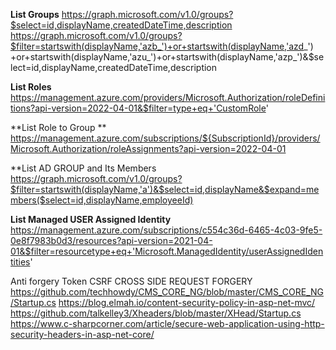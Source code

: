 **List Groups**
https://graph.microsoft.com/v1.0/groups?$select=id,displayName,createdDateTime,description
https://graph.microsoft.com/v1.0/groups?$filter=startswith(displayName,'azb_')+or+startswith(displayName,'azd_') +or+startswith(displayName,'azu_')+or+startswith(displayName,'azp_')&$select=id,displayName,createdDateTime,description

**List Roles**
https://management.azure.com/providers/Microsoft.Authorization/roleDefinitions?api-version=2022-04-01&$filter=type+eq+'CustomRole'


**List Role to Group **
https://management.azure.com/subscriptions/${SubscriptionId}/providers/Microsoft.Authorization/roleAssignments?api-version=2022-04-01


**List AD GROUP and Its Members
 https://graph.microsoft.com/v1.0/groups?$filter=startswith(displayName,'a')&$select=id,displayName&$expand=members($select=id,displayName,employeeId)
 
 **List Managed USER Assigned Identity**
 https://management.azure.com/subscriptions/c554c36d-6465-4c03-9fe5-0e8f7983b0d3/resources?api-version=2021-04-01&$filter=resourcetype+eq+'Microsoft.ManagedIdentity/userAssignedIdentities'
 
 Anti forgery Token CSRF CROSS SIDE REQUEST FORGERY
 https://github.com/techhowdy/CMS_CORE_NG/blob/master/CMS_CORE_NG/Startup.cs
 https://blog.elmah.io/content-security-policy-in-asp-net-mvc/
 https://github.com/talkelley3/Xheaders/blob/master/XHead/Startup.cs
 https://www.c-sharpcorner.com/article/secure-web-application-using-http-security-headers-in-asp-net-core/
